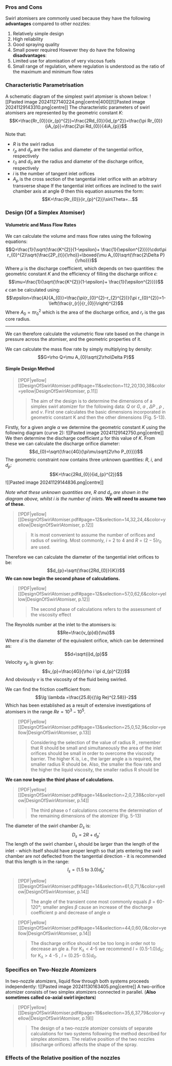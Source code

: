### Pros and Cons
Swirl atomisers are commonly used because they have the following **advantages** compared to other nozzles:
1) Relatively simple design
2) High reliability
3) Good spraying quality
4) Small power required
However they do have the following **disadvantages**:
1) Limited use for atomisation of very viscous fuels
2) Small range of regulation, where regulation is understood as the ratio of the maximum and minimum flow rates
### Characteristic Parametrisation
A schematic diagram of the simplest swirl atomiser is shown below:
![[Pasted image 20241127140224.png|centre|400]]![[Pasted image 20241129143310.png|centre]]
The characteristic parameters of swirl atomisers are represented by the geometric constant $K$:
$$K=\frac{Rr_{0}}{ir_{p}^{2}}=\frac{2Rd_{0}}{id_{p^2}}=\frac{\pi Rr_{0}}{iA_{p}}=\frac{2\pi Rd_{0}}{4iA_{p}}$$
Note that:
- $R$ is the swirl radius
- $r_{p}$ and $d_{p}$ are the radius and diameter of the tangential orifice, respectively
- $r_{0}$ and $d_{0}$ are the radius and diameter of the discharge orifice, respectively
- $i$ is the number of tangent inlet orifices
- $A_{p}$ is the cross section of the tangential inlet orifice with an arbitrary transverse shape
If the tangential inlet orifices are inclined to the swirl chamber axis at angle $\Theta$ then this equation assumes the form:
$$K=\frac{Rr_{0}}{ir_{p}^{2}}\sin\Theta=...$$
### Design (Of a Simplex Atomiser)
#### Volumetric and Mass Flow Rates
We can calculate the volume and mass flow rates using the following equations:
$$Q=\frac{1}{\sqrt{\frac{K^{2}}{1-\epsilon}+ \frac{1}{\epsilon^{2}}}}\cdot\pi r_{0}^{2}\sqrt{\frac{2P_{t}}{\rho}}=\boxed{\mu A_{0}\sqrt{\frac{2\Delta P}{\rho}}}$$
Where $\mu$ is the discharge coefficient, which depends on two quantities: the geometric constant $K$ and the efficiency of filling the discharge orifice $\epsilon$:
$$\mu=\frac{1}{\sqrt{\frac{K^{2}}{1-\epsilon}+ \frac{1}{\epsilon^{2}}}}$$
$\epsilon$ can be calculated using:
$$\epsilon=\frac{A}{A_{0}}=\frac{\pi(r_{0}^{2}-r_{2}^{2})}{\pi r_{0}^{2}}=1-\left(\frac{r_{r}}{r_{0}}\right)^{2}$$
Where $A_{0}=\pi r_{0}^{2}$ which is the area of the discharge orifice, and $r_{r}$ is the gas core radius.
**************
We can therefore calculate the volumetric flow rate based on the change in pressure across the atomiser, and the geometric properties of it.

We can calculate the mass flow rate by simply multiplying by density:
$$G=\rho Q=\mu A_{0}\sqrt{2\rho\Delta P}$$

#### Simple Design Method

> [!PDF|yellow] [[DesignOfSwirlAtomiser.pdf#page=11&selection=112,20,130,38&color=yellow|DesignOfSwirlAtomiser, p.11]]
> > The aim of the design is to determine the dimensions of a simplex swirl atomizer for the following data: $Q$ or $G$, $a$ , $\Delta P$ , $\rho$ , and $v$. First one calculates the basic dimensions incorporated in geometric constant K and then the other dimensions (Fig. 5-13).
> 

Firstly, for a given angle $\alpha$ we determine the geometric constant $K$ using the following diagram (curve 2):
![[Pasted image 20241129142750.png|centre]]
We then determine the discharge coefficient $\mu$ for this value of $K$.
From these we can calculate the discharge orifice diameter:
$$d_{0}=\sqrt{\frac{4G}{\pi\mu\sqrt{2\rho P_{t}}}}$$
The geometric constraint now contains three unknown quantities: $R$, $i$, and $d_{p}$:
$$K=\frac{2Rd_{0}}{id_{p}^{2}}$$
![[Pasted image 20241129144836.png|centre]]

*Note what these unknown quantities are, $R$ and $d_{p}$ are shown in the diagram above, whilst $i$ is the number of inlets.*
**We will need to assume two of these.** 
> [!PDF|yellow] [[DesignOfSwirlAtomiser.pdf#page=12&selection=14,32,24,4&color=yellow|DesignOfSwirlAtomiser, p.12]]
> >  It is most convenient to assume the number of orifices and radius of swirling. Most commonly, $i$ = 2 to 4 and $R$ = $(2-5)r_{0}$ are used.  

Therefore we can calculate the diameter of the tangential inlet orifices to be:
$$d_{p}=\sqrt{\frac{2Rd_{0}}{iK}}$$
**We can now begin the second phase of calculations.**
> [!PDF|yellow] [[DesignOfSwirlAtomiser.pdf#page=12&selection=57,0,62,6&color=yellow|DesignOfSwirlAtomiser, p.12]]
> > The second phase of calculations refers to the assessment of the viscosity effect

The Reynolds number at the inlet to the atomisers is:
$$Re=\frac{v_{p}d}{\nu}$$
Where $d$ is the diameter of the equivalent orifice, which can be determined as:
$$d=\sqrt{i}d_{p}$$
Velocity $v_{p}$ is given by:
$$v_{p}=\frac{4G}{\rho i \pi d_{p}^{2}}$$
And obviously $\nu$ is the viscosity of the fluid being swirled.

We can find the friction coefficient from:
$$\lg \lambda =\frac{25.8}{(\lg Re)^{2.58}}-2$$
Which has been established as a result of extensive investigations of atomisers in the range $Re=10^{3} - 10^{5}$.

> [!PDF|yellow] [[DesignOfSwirlAtomiser.pdf#page=13&selection=25,0,52,9&color=yellow|DesignOfSwirlAtomiser, p.13]]
> > Considering the selection of the value of radius R , remember that R should be small and simultaneously the area of the inlet orifices should be small in order to overcome the viscosity barrier. The higher K is, i.e., the larger angle a is required, the smaller radius R should be. Also, the smaller the flow rate and the higher the liquid viscosity, the smaller radius R should be

**We can now begin the third phase of calculations.**
> [!PDF|yellow] [[DesignOfSwirlAtomiser.pdf#page=14&selection=2,0,7,38&color=yellow|DesignOfSwirlAtomiser, p.14]]
> > The third phase o f calculations concerns the determination of the remaining dimensions of the atomizer (Fig. 5-13)

The diameter of the swirl chamber $D_{s}$ is:
$$D_{s}=2R+d_{p}'$$
The length of the swirl chamber $l_{s}$ should be larger than the length of the inlet - which itself should have proper length so that jets entering the swirl chamber are not deflected from the tangential direction - it is recommended that this length is in the range:
$$l_{s}=(1.5 \text{ to } 3.0)d_{p}'$$
> [!PDF|yellow] [[DesignOfSwirlAtomiser.pdf#page=14&selection=61,0,71,1&color=yellow|DesignOfSwirlAtomiser, p.14]]
> > The angle of the transient cone most commonly equals $\beta$ = 60-120°; smaller angles $\beta$  cause an increase of the discharge coefficient p and decrease of angle $\alpha$ 
> 

> [!PDF|yellow] [[DesignOfSwirlAtomiser.pdf#page=14&selection=44,0,60,0&color=yellow|DesignOfSwirlAtomiser, p.14]]
> > The discharge orifice should not be too long in order not to decrease an gle a. For K$_\lambda$  < 4-5 we recommend $l$ = (0.5-1.0)$d_0$; for K$_\lambda$ > 4 -5 , $l$ = (0.25- 0.5)$d_0$.

### Specifics on Two-Nozzle Atomizers
In two-nozzle atomizers, liquid flow through both systems proceeds independently:
![[Pasted image 20241130163405.png|centre]]
A two-orifice atomizer consists of two simplex atomizers connected in parallel. (**Also sometimes called co-axial swirl injectors**)

> [!PDF|yellow] [[DesignOfSwirlAtomiser.pdf#page=19&selection=35,6,37,79&color=yellow|DesignOfSwirlAtomiser, p.19]]
> > The design of a two-nozzle atomizer consists of separate calculations for two systems following the method described for simplex atomizers. The relative position of the two nozzles (discharge orifices) affects the shape of the spray.
> 

### Effects of the Relative position of the nozzles
